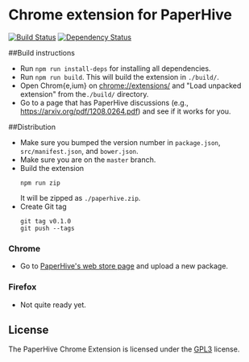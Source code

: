 # Chrome extension for PaperHive

[![Build
Status](https://travis-ci.org/paperhive/paperhive-chrome-extension.svg?branch=master)](https://travis-ci.org/paperhive/paperhive-chrome-extension)
[![Dependency
Status](https://gemnasium.com/paperhive/paperhive-chrome-extension.svg)](https://gemnasium.com/paperhive/paperhive-chrome-extension)

##Build instructions
* Run `npm run install-deps` for installing all dependencies.
* Run `npm run build`. This will build the extension in `./build/`.
* Open Chrom{e,ium} on [chrome://extensions/](chrome://extensions/) and "Load unpacked extension" from
the`./build/` directory.
* Go to a page that has PaperHive discussions (e.g., https://arxiv.org/pdf/1208.0264.pdf) and see if it works for you.

##Distribution
* Make sure you bumped the version number in `package.json`,
  `src/manifest.json`, and `bower.json`.
* Make sure you are on the `master` branch.
* Build the extension
  ```
  npm run zip
  ```
  It will be zipped as `./paperhive.zip`.
* Create Git tag
  ```
  git tag v0.1.0
  git push --tags
  ```

### Chrome
* Go to [PaperHive's web store page](https://chrome.google.com/webstore/developer/edit/fihafdlllifbanclcjljledeifcdjbok)
  and upload a new package.

### Firefox
* Not quite ready yet.

## License
The PaperHive Chrome Extension is licensed under the
[GPL3](https://www.gnu.org/licenses/gpl.html) license.
